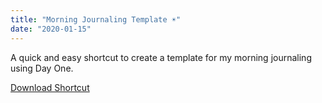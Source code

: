 ```yaml
---
title: "Morning Journaling Template ☀️"
date: "2020-01-15"
---
```


A quick and easy shortcut to create a template for my morning journaling using Day One.

<a class="btn btn-primary" href="https://www.icloud.com/shortcuts/5399451ac120425f87924d06f8f2c63c" target="_blank" rel="nofollow noopener noreferrer">Download Shortcut</a>